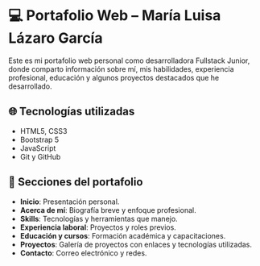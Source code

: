 # 💻 Portafolio Web – María Luisa Lázaro García

Este es mi portafolio web personal como desarrolladora Fullstack Junior, donde comparto información sobre mí, mis habilidades, experiencia profesional, educación y algunos proyectos destacados que he desarrollado.

## 🌐 Tecnologías utilizadas

- HTML5, CSS3
- Bootstrap 5
- JavaScript
- Git y GitHub

## 🧠 Secciones del portafolio

- **Inicio**: Presentación personal.
- **Acerca de mí**: Biografía breve y enfoque profesional.
- **Skills**: Tecnologías y herramientas que manejo.
- **Experiencia laboral**: Proyectos y roles previos.
- **Educación y cursos**: Formación académica y capacitaciones.
- **Proyectos**: Galería de proyectos con enlaces y tecnologías utilizadas.
- **Contacto**: Correo electrónico y redes.
